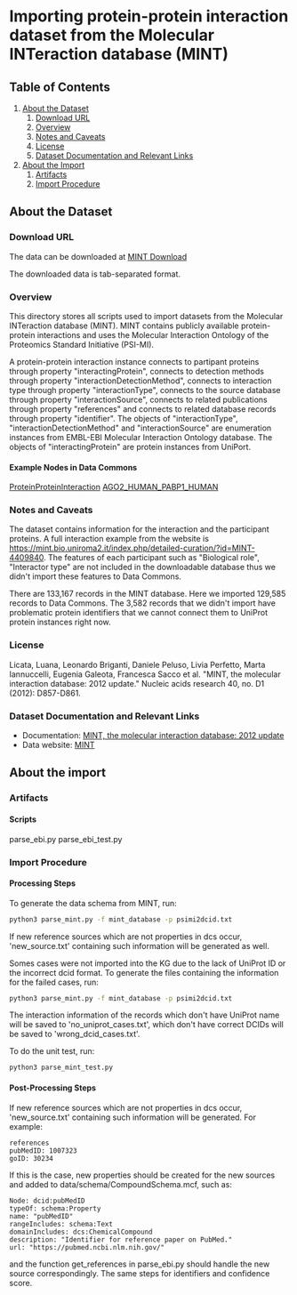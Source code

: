 # Importing protein-protein interaction dataset from the Molecular INTeraction database (MINT)

## Table of Contents

1. [About the Dataset](#about-the-dataset)
    1. [Download URL](#download-url)
    2. [Overview](#overview)
    3. [Notes and Caveats](#notes-and-caveats)
    4. [License](#license)
    5. [Dataset Documentation and Relevant Links](#dataset-documentation-and-relevant-links)
2. [About the Import](#about-the-import)
    1. [Artifacts](#artifacts)
    2. [Import Procedure](#import-procedure)


## About the Dataset

### Download URL

The data can be downloaded at [MINT Download](https://mint.bio.uniroma2.it/index.php/download/)

The downloaded data is tab-separated format. 

### Overview

This directory stores all scripts used to import datasets from the Molecular INTeraction database (MINT). MINT contains publicly available protein-protein interactions and uses the Molecular Interaction Ontology of the Proteomics Standard Initiative (PSI-MI). 

A protein-protein interaction instance connects to partipant proteins through property "interactingProtein", connects to detection methods through property "interactionDetectionMethod", connects to interaction type through property "interactionType", connects to the source database through property "interactionSource", connects to related publications through property "references" and connects to related database records through property "identifier". The objects of "interactionType", "interactionDetectionMethod" and "interactionSource" are enumeration instances from EMBL-EBI Molecular Interaction Ontology database. The objects of "interactingProtein" are protein instances from UniPort.

#### Example Nodes in Data Commons

[ProteinProteinInteraction](https://datacommons.org/browser/ProteinProteinInteraction)
[AGO2_HUMAN_PABP1_HUMAN](https://datacommons.org/browser/bio/AGO2_HUMAN_PABP1_HUMAN)


### Notes and Caveats

The dataset contains information for the interaction and the participant proteins. A full interaction example from the website is https://mint.bio.uniroma2.it/index.php/detailed-curation/?id=MINT-4409840. The features of each participant such as "Biological role", "Interactor type" are not included in the downloadable database thus we didn't import these features to Data Commons.

There are 133,167 records in the MINT database. Here we imported 129,585 records to Data Commons. The 3,582 records that we didn't import have problematic protein identifiers that we cannot connect them to UniProt protein instances right now.

### License

Licata, Luana, Leonardo Briganti, Daniele Peluso, Livia Perfetto, Marta Iannuccelli, Eugenia Galeota, Francesca Sacco et al. "MINT, the molecular interaction database: 2012 update." Nucleic acids research 40, no. D1 (2012): D857-D861.

### Dataset Documentation and Relevant Links

- Documentation: [MINT, the molecular interaction database: 2012 update](https://academic.oup.com/nar/article/40/D1/D857/2903552)
- Data website: [MINT](https://mint.bio.uniroma2.it/)

## About the import

### Artifacts

#### Scripts 

parse_ebi.py
parse_ebi_test.py

### Import Procedure

#### Processing Steps 

To generate the data schema from MINT, run:

```bash
python3 parse_mint.py -f mint_database -p psimi2dcid.txt
```
If new reference sources which are not properties in dcs occur, 'new_source.txt' containing such information will be generated as well. 

Somes cases were not imported into the KG due to the lack of UniProt ID or the incorrect dcid format. To generate the files containing the information for the failed cases, run:  

```bash
python3 parse_mint.py -f mint_database -p psimi2dcid.txt
```
The interaction information of the records which don't have UniProt name will be saved to 'no_uniprot_cases.txt',  which don't have correct DCIDs will be saved to 'wrong_dcid_cases.txt'.

To do the unit test, run:
```bash
python3 parse_mint_test.py
```

#### Post-Processing Steps 

If new reference sources which are not properties in dcs occur, 'new_source.txt' containing such information will be generated. For example: 

```
references
pubMedID: 1007323
goID: 30234
```

If this is the case, new properties should be created for the new sources and added to data/schema/CompoundSchema.mcf, such as:

```
Node: dcid:pubMedID
typeOf: schema:Property
name: "pubMedID"
rangeIncludes: schema:Text
domainIncludes: dcs:ChemicalCompound
description: "Identifier for reference paper on PubMed."
url: "https://pubmed.ncbi.nlm.nih.gov/"
```
and the function get_references in parse_ebi.py should handle the new source correspondingly. The same steps for identifiers and confidence score.
